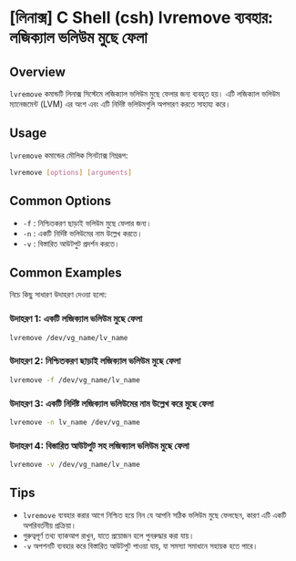 # [লিনাক্স] C Shell (csh) lvremove ব্যবহার: লজিক্যাল ভলিউম মুছে ফেলা

## Overview
`lvremove` কমান্ডটি লিনাক্স সিস্টেমে লজিক্যাল ভলিউম মুছে ফেলার জন্য ব্যবহৃত হয়। এটি লজিক্যাল ভলিউম ম্যানেজমেন্ট (LVM) এর অংশ এবং এটি নির্দিষ্ট ভলিউমগুলি অপসারণ করতে সাহায্য করে।

## Usage
`lvremove` কমান্ডের মৌলিক সিনট্যাক্স নিম্নরূপ:

```bash
lvremove [options] [arguments]
```

## Common Options
- `-f` : নিশ্চিতকরণ ছাড়াই ভলিউম মুছে ফেলার জন্য।
- `-n` : একটি নির্দিষ্ট ভলিউমের নাম উল্লেখ করতে।
- `-v` : বিস্তারিত আউটপুট প্রদর্শন করতে।

## Common Examples
নিচে কিছু সাধারণ উদাহরণ দেওয়া হলো:

### উদাহরণ 1: একটি লজিক্যাল ভলিউম মুছে ফেলা
```bash
lvremove /dev/vg_name/lv_name
```

### উদাহরণ 2: নিশ্চিতকরণ ছাড়াই লজিক্যাল ভলিউম মুছে ফেলা
```bash
lvremove -f /dev/vg_name/lv_name
```

### উদাহরণ 3: একটি নির্দিষ্ট লজিক্যাল ভলিউমের নাম উল্লেখ করে মুছে ফেলা
```bash
lvremove -n lv_name /dev/vg_name
```

### উদাহরণ 4: বিস্তারিত আউটপুট সহ লজিক্যাল ভলিউম মুছে ফেলা
```bash
lvremove -v /dev/vg_name/lv_name
```

## Tips
- `lvremove` ব্যবহার করার আগে নিশ্চিত হয়ে নিন যে আপনি সঠিক ভলিউম মুছে ফেলছেন, কারণ এটি একটি অপরিবর্তনীয় প্রক্রিয়া।
- গুরুত্বপূর্ণ তথ্য ব্যাকআপ রাখুন, যাতে প্রয়োজন হলে পুনরুদ্ধার করা যায়।
- `-v` অপশনটি ব্যবহার করে বিস্তারিত আউটপুট পাওয়া যায়, যা সমস্যা সমাধানে সহায়ক হতে পারে।